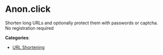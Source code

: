 # Anon.click


Shorten long URLs and optionally protect them with passwords or captcha.  No registration required



**Categories**:

- [URL Shortening](https://github.com/apis-list/apis-list#url-shortening)



